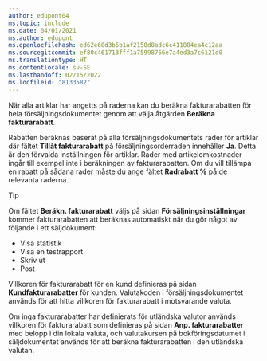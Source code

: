 ```yaml
---
author: edupont04
ms.topic: include
ms.date: 04/01/2021
ms.author: edupont
ms.openlocfilehash: ed62e60d3b5b1af2158d8adc6c411884ea4c12aa
ms.sourcegitcommit: ef80c461713fff1a75998766e7a4ed3a7c6121d0
ms.translationtype: HT
ms.contentlocale: sv-SE
ms.lasthandoff: 02/15/2022
ms.locfileid: "8133582"
---
```

När alla artiklar har angetts på raderna kan du beräkna fakturarabatten för hela försäljningsdokumentet genom att välja åtgärden **Beräkna fakturarabatt**.

Rabatten beräknas baserat på alla försäljningsdokumentets rader för artiklar där fältet **Tillåt fakturarabatt** på försäljningsorderraden innehåller **Ja**. Detta är den förvalda inställningen för artiklar. Rader med artikelomkostnader ingår till exempel inte i beräkningen av fakturarabatten. Om du vill tillämpa en rabatt på sådana rader måste du ange fältet **Radrabatt %** på de relevanta raderna.  

> [!TIP]
> Om fältet **Beräkn. fakturarabatt** väljs på sidan **Försäljningsinställningar** kommer fakturarabatten att beräknas automatiskt när du gör något av följande i ett säljdokument:
>
> * Visa statistik
> * Visa en testrapport
> * Skriv ut
> * Post

Villkoren för fakturarabatt för en kund definieras på sidan **Kundfakturarabatter** för kunden. Valutakoden i försäljningsdokumentet används för att hitta villkoren för fakturarabatt i motsvarande valuta.

Om inga fakturarabatter har definierats för utländska valutor används villkoren för fakturarabatt som definieras på sidan **Anp. fakturarabatter** med belopp i din lokala valuta, och valutakursen på bokföringsdatumet i säljdokumentet används för att beräkna fakturarabatten i den utländska valutan.
